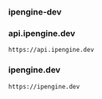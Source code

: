 ### ipengine-dev

### api.ipengine.dev
```
https://api.ipengine.dev
```

### ipengine.dev
```
https://ipengine.dev
```
